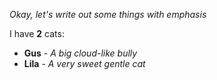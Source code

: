 _Okay, let's write out some things with emphasis_

I have __2__ cats:
* **Gus** - _A big cloud-like bully_
*  **Lila** - _A very sweet gentle cat_
